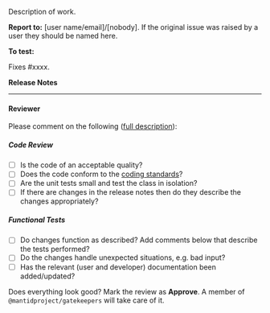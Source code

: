 Description of work.

**Report to:** [user name/email]/[nobody]. If the original issue was raised by a user they should be named here.

**To test:**

<!-- Instructions for testing. -->

Fixes #xxxx. <!-- and fix #xxxx or close #xxxx xor resolves #xxxx -->

**Release Notes** 
<!--
Either edit the file in docs/source/release/... and it will be in your pull request or state
*Does not need to be in the release notes.*
-->

---

#### Reviewer ####

Please comment on the following ([full description](http://www.mantidproject.org/Individual_Ticket_Testing)):

##### Code Review #####

- [ ] Is the code of an acceptable quality?
- [ ] Does the code conform to the [coding standards](http://www.mantidproject.org/Coding_Standards)?
- [ ] Are the unit tests small and test the class in isolation?
- [ ] If there are changes in the release notes then do they describe the changes appropriately?

##### Functional Tests #####

- [ ] Do changes function as described? Add comments below that describe the tests performed?
- [ ] Do the changes handle unexpected situations, e.g. bad input?
- [ ] Has the relevant (user and developer) documentation been added/updated?

Does everything look good? Mark the review as **Approve**. A member of `@mantidproject/gatekeepers` will take care of it.
